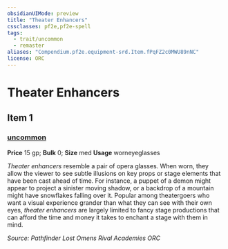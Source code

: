 ```yaml
---
obsidianUIMode: preview
title: "Theater Enhancers"
cssclasses: pf2e,pf2e-spell
tags:
  - trait/uncommon
  - remaster
aliases: "Compendium.pf2e.equipment-srd.Item.fPqFZ2c0MWU89nNC"
license: ORC
---
```

# Theater Enhancers
## Item 1
### [uncommon](uncommon "Uncommon Rarity Trait")


**Price** 15 gp; 
**Bulk** 0; **Size** med
**Usage** worneyeglasses

_Theater enhancers_ resemble a pair of opera glasses. When worn, they allow the viewer to see subtle illusions on key props or stage elements that have been cast ahead of time. For instance, a puppet of a demon might appear to project a sinister moving shadow, or a backdrop of a mountain might have snowflakes falling over it. Popular among theatergoers who want a visual experience grander than what they can see with their own eyes, _theater enhancers_ are largely limited to fancy stage productions that can afford the time and money it takes to enchant a stage with them in mind.

*Source: Pathfinder Lost Omens Rival Academies*
*ORC*